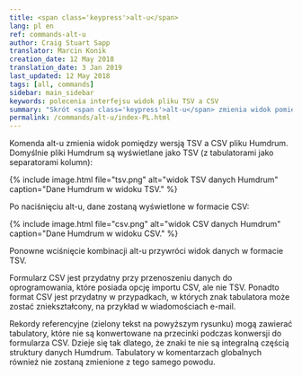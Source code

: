 ```yaml
---
title: <span class='keypress'>alt-u</span>
lang: pl en
ref: commands-alt-u
author: Craig Stuart Sapp
translator: Marcin Konik
creation_date: 12 May 2018
translation_date: 3 Jan 2019
last_updated: 12 May 2018
tags: [all, commands]
sidebar: main_sidebar
keywords: polecenia interfejsu widok pliku TSV a CSV
summary: "Skrót <span class='keypress'>alt-u</span> zmienia widok pomiędzy wersją TSV a CSV pliku Humdrum."
permalink: /commands/alt-u/index-PL.html
---
```


Komenda <span class="keypress">alt-u</span> zmienia widok pomiędzy
wersją TSV a CSV pliku Humdrum. Domyślnie pliki Humdrum są wyświetlane
jako TSV (z tabulatorami jako separatorami kolumn):

{% include image.html
	file="tsv.png"
	alt="widok TSV danych Humdrum"
	caption="Dane Humdrum w widoku TSV."
%}

Po naciśnięciu <span class="keypress">alt-u</span>, dane zostaną
wyświetlone w formacie CSV:

{% include image.html
	file="csv.png"
	alt="widok CSV danych Humdrum"
	caption="Dane Humdrum w widoku CSV."
%}

Ponowne wciśnięcie kombinacji <span class="keypress">alt-u</span> przywróci
widok danych w formacie TSV.

Formularz CSV jest przydatny przy przenoszeniu danych do oprogramowania, które posiada
opcję importu CSV, ale nie TSV. Ponadto format CSV jest przydatny w przypadkach, w których
znak tabulatora może zostać zniekształcony, na przykład w wiadomościach e-mail.

Rekordy referencyjne (zielony tekst na powyższym rysunku) mogą zawierać tabulatory,
które nie są konwertowane na przecinki podczas konwersji do formularza CSV.
Dzieje się tak dlatego, że znaki te nie są integralną częścią struktury danych Humdrum.
Tabulatory w komentarzach globalnych również nie zostaną zmienione z tego samego powodu.

